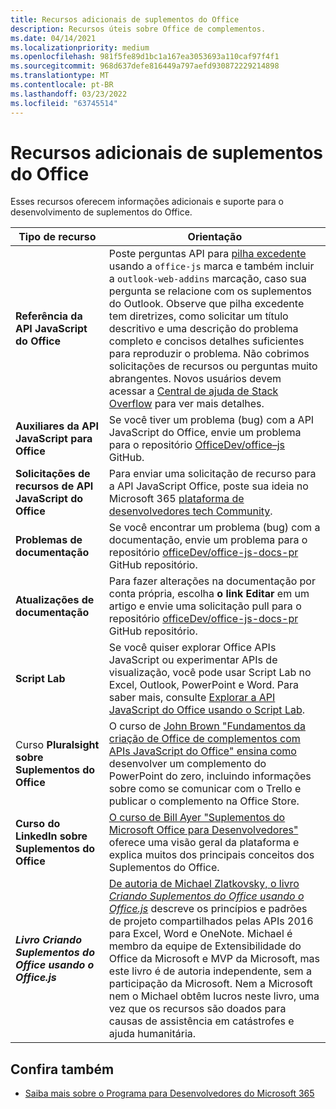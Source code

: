 ```yaml
---
title: Recursos adicionais de suplementos do Office
description: Recursos úteis sobre Office de complementos.
ms.date: 04/14/2021
ms.localizationpriority: medium
ms.openlocfilehash: 981f5fe89d1bc1a167ea3053693a110caf97f4f1
ms.sourcegitcommit: 968d637defe816449a797aefd930872229214898
ms.translationtype: MT
ms.contentlocale: pt-BR
ms.lasthandoff: 03/23/2022
ms.locfileid: "63745514"
---
```

# <a name="office-add-ins-additional-resources"></a>Recursos adicionais de suplementos do Office

Esses recursos oferecem informações adicionais e suporte para o desenvolvimento de suplementos do Office.

|**Tipo de recurso**|**Orientação**|
|-----------------|------------|
|**Referência da API JavaScript do Office** | Poste perguntas API para [pilha excedente](https://stackoverflow.com/questions/tagged/office-js) usando a `office-js` marca e também incluir a `outlook-web-addins` marcação, caso sua pergunta se relacione com os suplementos do Outlook. Observe que pilha excedente tem diretrizes, como solicitar um título descritivo e uma descrição do problema completo e concisos detalhes suficientes para reproduzir o problema. Não cobrimos solicitações de recursos ou perguntas muito abrangentes. Novos usuários devem acessar a [Central de ajuda de Stack Overflow](https://stackoverflow.com/help/how-to-ask) para ver mais detalhes.|
|**Auxiliares da API JavaScript para Office**| Se você tiver um problema (bug) com a API JavaScript do Office, envie um problema para o repositório <a href="https://github.com/officedev/office-js/issues" target="_blank">OfficeDev/office–js</a> GitHub.|
|**Solicitações de recursos de API JavaScript do Office**| Para enviar uma solicitação de recurso para a API JavaScript Office, poste sua ideia no Microsoft 365 [plataforma de desenvolvedores tech Community](https://techcommunity.microsoft.com/t5/microsoft-365-developer-platform/idb-p/Microsoft365DeveloperPlatform).|
|**Problemas de documentação**| Se você encontrar um problema (bug) com a documentação, envie um problema para o repositório <a href="https://github.com/officedev/office-js-docs-pr/issues" target="_blank">officeDev/office-js-docs-pr</a> GitHub repositório.|
|**Atualizações de documentação**| Para fazer alterações na documentação por conta própria, escolha **o link Editar** em um artigo e envie uma solicitação pull para o repositório <a href="https://github.com/officedev/office-js-docs-pr" target="_blank">officeDev/office-js-docs-pr</a> GitHub repositório.|
|**Script Lab**| Se você quiser explorar Office APIs JavaScript ou experimentar APIs de visualização, você pode usar Script Lab no Excel, Outlook, PowerPoint e Word. Para saber mais, consulte [Explorar a API JavaScript do Office usando o Script Lab](../overview/explore-with-script-lab.md). |
|Curso **Pluralsight sobre Suplementos do Office**| O curso de <a href="https://www.pluralsight.com/courses/build-office-addins-js-api" target="_blank">John Brown "Fundamentos da criação de Office de complementos com APIs JavaScript do Office" ensina como</a> desenvolver um complemento do PowerPoint do zero, incluindo informações sobre como se comunicar com o Trello e publicar o complemento na Office Store.|
|**Curso do LinkedIn sobre Suplementos do Office**| <a href="https://www.linkedin.com/learning/microsoft-office-add-ins-for-developers/microsoft-office-add-ins?u=3322">O curso de Bill Ayer "Suplementos do Microsoft Office para Desenvolvedores"</a> oferece uma visão geral da plataforma e explica muitos dos principais conceitos dos Suplementos do Office.|
|***Livro Criando Suplementos do Office usando o Office.js***| <a href="https://leanpub.com/buildingofficeaddins">De autoria de Michael Zlatkovsky, o livro *Criando Suplementos do Office usando o Office.js*</a> descreve os princípios e padrões de projeto compartilhados pelas APIs 2016 para Excel, Word e OneNote. Michael é membro da equipe de Extensibilidade do Office da Microsoft e MVP da Microsoft, mas este livro é de autoria independente, sem a participação da Microsoft. Nem a Microsoft nem o Michael obtêm lucros neste livro, uma vez que os recursos são doados para causas de assistência em catástrofes e ajuda humanitária.|

## <a name="see-also"></a>Confira também
- [Saiba mais sobre o Programa para Desenvolvedores do Microsoft 365](https://developer.microsoft.com/microsoft-365/dev-program)